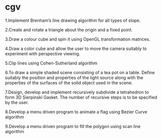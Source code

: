 # cgv 
1.Implement Brenham’s line drawing algorithm for all types of slope.

2.Create and rotate a triangle about the origin and a fixed point.

3.Draw a colour cube and spin it using OpenGL transformation matrices.

4.Draw a color cube and allow the user to move the camera suitably to experiment with perspective viewing.

5.Clip lines using Cohen-Sutherland algorithm

6.To draw a simple shaded scene consisting of a tea pot on a table. Define suitably the position and properties of the light source along with the properties of the surfaces of the solid object used in the scene.

7.Design, develop and implement recursively subdivide a tetrahedron to form 3D Sierpinski Gasket. The number of recursive steps is to be specified by the user.

8.Develop a menu driven program to animate a flag using Bezier Curve algorithm

9.Develop a menu driven program to fill the polygon using scan line algorithm
